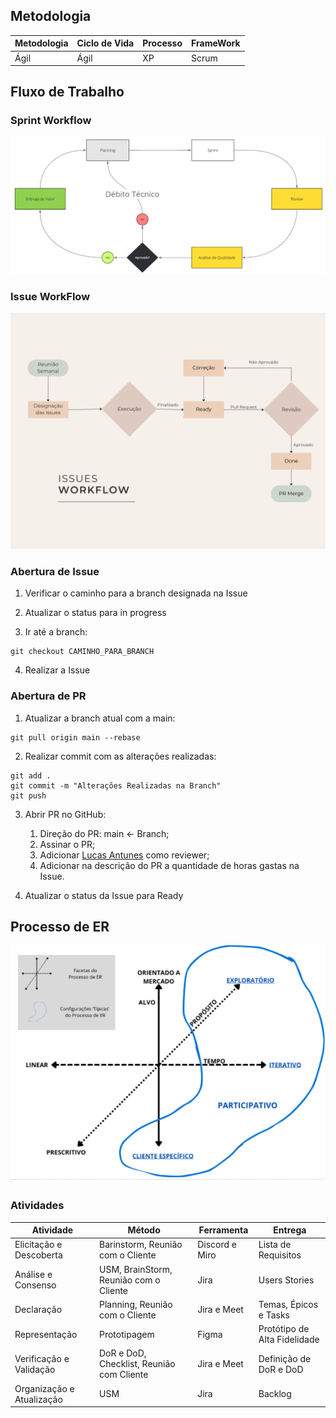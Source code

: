 ## Metodologia
| Metodologia | Ciclo de Vida | Processo | FrameWork |
| ----------- | ------------- | -------- | --------- |
| Ágil        | Ágil          | XP       | Scrum |

## Fluxo de Trabalho
### Sprint Workflow
![WorkFlow](../assets/WorkFlow.png)

### Issue WorkFlow
![IssueWorkFlow](../assets/issue_workflow.png)

### Abertura de Issue
1. Verificar o caminho para a branch designada na Issue

2. Atualizar o status para in progress

3. Ir até a branch:
```CMD
git checkout CAMINHO_PARA_BRANCH
```

4. Realizar a Issue

### Abertura de PR
1. Atualizar a branch atual com a main: 
```CMD
git pull origin main --rebase
```

2. Realizar commit com as alterações realizadas:
```CMD
git add .
git commit -m "Alterações Realizadas na Branch"
git push
```

3. Abrir PR no GitHub:
    1. Direção do PR: main <- Branch;
    2. Assinar o PR;
    3. Adicionar [Lucas Antunes](https://github.com/LucasGSAntunes) como reviewer;
    4. Adicionar na descrição do PR a quantidade de horas gastas na Issue.

4. Atualizar o status da Issue para Ready

## Processo de ER
![ER](../assets/ER.png)

### Atividades
| Atividade                 | Método                                    | Ferramenta     | Entrega                      |
| ------------------------- | ----------------------------------------- | -------------- | ---------------------------- |
| Elicitação e Descoberta   | Barinstorm, Reunião com o Cliente         | Discord e Miro | Lista de Requisitos          |
| Análise e Consenso        | USM, BrainStorm, Reunião com o Cliente    | Jira           | Users Stories                |
| Declaração                | Planning, Reunião com o Cliente           | Jira e Meet    | Temas, Épicos e Tasks        |
| Representação             | Prototipagem                              | Figma          | Protótipo de Alta Fidelidade |
| Verificação e Validação   | DoR e DoD, Checklist, Reunião com Cliente | Jira e Meet    | Definição de DoR e DoD       |
| Organização e Atualização | USM                                       | Jira           | Backlog |